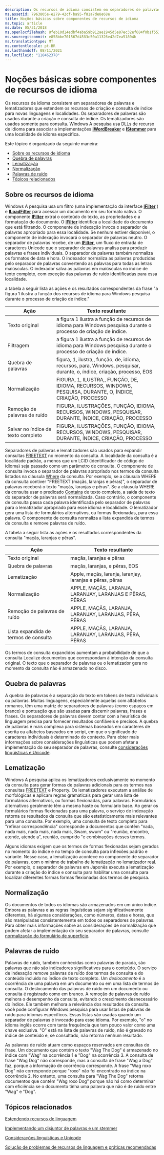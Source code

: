```yaml
---
description: Os recursos de idioma consistem em separadores de palavras e lematizadores que estendem os recursos de criação e consulta de índice para novas linguagens e localidades.
ms.assetid: 7963805e-e279-42cf-ba95-f81a7de8e68e
title: Noções básicas sobre componentes de recursos de idioma
ms.topic: article
ms.date: 05/31/2018
ms.openlocfilehash: 8feb10d14edbf4aba59b912ae1945d5e87ec32ef684f0b1f5530f1770ba70053
ms.sourcegitcommit: e858bbe701567d4583c50a11326e42d7ea51804b
ms.translationtype: MT
ms.contentlocale: pt-BR
ms.lasthandoff: 08/11/2021
ms.locfileid: "118462378"
---
```

# <a name="understanding-language-resource-components"></a>Noções básicas sobre componentes de recursos de idioma

Os recursos de idioma consistem em separadores de palavras e lematizadores que estendem os recursos de criação e consulta de índice para novas linguagens e localidades. Os separadores de palavras são usados durante a criação e consulta de índice. Os lematizadores são usados somente para consulta. Windows A pesquisa usa DLLs de recurso de idioma para associar a implementações [**IWordBreaker**](/windows/desktop/api/Indexsrv/nn-indexsrv-iwordbreaker) e [**IStemmer**](/windows/desktop/api/Indexsrv/nn-indexsrv-istemmer) para uma localidade de idioma específica.

Este tópico é organizado da seguinte maneira:

-   [Sobre os recursos de idioma](#about-language-resources)
-   [Quebra de palavras](#word-breaking)
-   [Lematização](#stemming)
-   [Normalização](#normalization)
-   [Palavras de ruído](#noise-words)
-   [Tópicos relacionados](#related-topics)

## <a name="about-language-resources"></a>Sobre os recursos de idioma

Windows A pesquisa usa um filtro (uma implementação da interface [**IFilter**](/windows/win32/api/filter/nn-filter-ifilter) ) e [**ILoadFilter**](/windows/desktop/api/filtereg/nn-filtereg-iloadfilter) para acessar um documento em seu formato nativo. O componente [**IFilter**](/windows/win32/api/filter/nn-filter-ifilter) extrai o conteúdo do texto, as propriedades e a formatação do documento. O [**IFilter**](/windows/win32/api/filter/nn-filter-ifilter) identifica a localidade do documento que está filtrando. O componente de indexação invoca o separador de palavras apropriado para essa localidade. Se nenhum estiver disponível, o componente de indexação invocará o separador de palavras neutro. O separador de palavras recebe, de um [**IFilter**](/windows/win32/api/filter/nn-filter-ifilter), um fluxo de entrada de caracteres Unicode que o separador de palavras analisa para produzir palavras e frases individuais. O separador de palavras também normaliza os formatos de data e hora. O indexador normaliza as palavras produzidas pelo separador de palavras convertendo as palavras para todas as letras maiúsculas. O indexador salva as palavras em maiúsculas no índice de texto completo, com exceção das palavras de ruído identificadas para essa localidade.

a tabela a seguir lista as ações e os resultados correspondentes da frase "a figura 1 ilustra a função dos recursos de idioma para Windows pesquisa durante o processo de criação de índice."



| Ação                  | Texto resultante                                                                                                               |
|-------------------------|------------------------------------------------------------------------------------------------------------------------------|
| Texto original           | a figura 1 ilustra a função de recursos de idioma para Windows pesquisa durante o processo de criação de índice.                    |
| Filtragem               | a figura 1 ilustra a função de recursos de idioma para Windows pesquisa durante o processo de criação de índice.                    |
| Quebra de palavras           | figura, 1, ilustra,, função, de, idioma, recursos, para, Windows, pesquisar, durante, o, índice, criação, processo, EOS |
| Normalização           | FIGURA, 1, ILUSTRA,, FUNÇÃO, DE, IDIOMA, RECURSOS, WINDOWS, PESQUISA, DURANTE, O, ÍNDICE, CRIAÇÃO, PROCESSO           |
| Remoção de palavras de ruído      | FIGURA, ILUSTRAÇÕES, FUNÇÃO, IDIOMA, RECURSOS, WINDOWS, PESQUISAR, DURANTE, ÍNDICE, CRIAÇÃO, PROCESSO                            |
| Salvar no índice de texto completo | FIGURA, ILUSTRAÇÕES, FUNÇÃO, IDIOMA, RECURSOS, WINDOWS, PESQUISAR, DURANTE, ÍNDICE, CRIAÇÃO, PROCESSO                            |



 

Separadores de palavras e lematizadores são usados para expandir consultas [FREETEXT](-search-sql-freetext.md) no momento da consulta. A localidade da consulta é a localidade padrão, a menos que um LCID (identificador de código de idioma) seja passado como um parâmetro de consulta. O componente de consulta invoca o separador de palavras apropriado nos termos da consulta listados na cláusula [Where](-search-sql-where.md) da consulta. Por exemplo, se a cláusula WHERE da consulta contiver "FREETEXT (maçãs, laranjas e pêras)", o separador de palavras receberá o texto "maçãs, laranjas e pêras". Se a cláusula WHERE da consulta usar o predicado [Contains](-search-sql-contains.md) de texto completo, a saída de texto do separador de palavras será normalizada. Caso contrário, o componente de consulta passa cada palavra identificada pelo separador de palavras para o lematizador apropriado para esse idioma e localidade. O lematizador gera uma lista de formulários alternativos, ou formas flexionadas, para essa palavra. O componente de consulta normaliza a lista expandida de termos de consulta e remove palavras de ruído.

A tabela a seguir lista as ações e os resultados correspondentes da consulta "maçãs, laranjas e pêras".



| Ação                       | Texto resultante                                            |
|------------------------------|-----------------------------------------------------------|
| Texto original                | maçãs, laranjas e pêras                                |
| Quebra de palavras                | maçãs, laranjas, e pêras, EOS                          |
| Lematização                     | Apple, maçãs, laranja, laranjay, laranjas e pêras, pêras |
| Normalização                | APPLE, MAÇÃS, LARANJA, LARANJAY, LARANJAS E PÊRAS, PÊRAS |
| Remoção de palavras de ruído           | APPLE, MAÇÃS, LARANJA, LARANJAY, LARANJAS, PÊRA, PÊRAS      |
| Lista expandida de termos de consulta | APPLE, MAÇÃS, LARANJA, LARANJAY, LARANJAS, PÊRA, PÊRAS      |



 

Os termos de consulta expandidos aumentam a probabilidade de que a consulta Localize documentos que correspondam à intenção da consulta original. O texto que o separador de palavras ou o lematizador gera no momento da consulta não é armazenado no disco.

## <a name="word-breaking"></a>Quebra de palavras

A quebra de palavras é a separação do texto em tokens de texto individuais ou palavras. Muitas linguagens, especialmente aquelas com alfabetos romanos, têm uma matriz de separadores de palavras (como espaços em branco) e pontuação que são usadas para discernir palavras, frases e frases. Os separadores de palavras devem contar com a heurística de linguagem precisa para fornecer resultados confiáveis e precisos. A quebra de palavras é mais complexa para sistemas baseados em caracteres de escrita ou alfabetos baseados em script, em que o significado de caracteres individuais é determinado do contexto. Para obter mais informações sobre considerações linguísticas que podem afetar a implementação do seu separador de palavras, consulte [considerações lingüísticas e Unicode](linguistic-and-unicode-considerations.md).

## <a name="stemming"></a>Lematização

Windows A pesquisa aplica os lematizadores exclusivamente no momento da consulta para gerar formas de palavras adicionais para os termos nas consultas [FREETEXT](-search-sql-freetext.md) e Property. Os lematizadores executam a análise de morfológicas e aplicam regras gramaticais para gerar uma lista de formulários alternativos, ou formas flexionadas, para palavras. Formulários alternativos geralmente têm a mesma haste ou formulário base. Ao gerar os formulários formas flexionadas para uma palavra, o serviço de indexação retorna os resultados da consulta que são estatisticamente mais relevantes para uma consulta. Por exemplo, uma consulta de texto completo para "refinar correspondência" corresponde a documentos que contêm "nada, nada mais, nada mais, nada mais, Swam, swum" ou "reunião, encontro, atende, atende a", reunião, cumprido "e combinações desses termos.

Alguns idiomas exigem que os termos de formas flexionadas sejam gerados no momento do índice e no tempo de consulta para inflexões padrão e variante. Nesse caso, a lematização acontece no componente de separador de palavras, com o mínimo de trabalho de lematização no lematizador real. Por exemplo, o separador de palavras em Japonês executa a lematização durante a criação do índice e consulta para habilitar uma consulta para localizar diferentes formas formas flexionadas dos termos de pesquisa.

## <a name="normalization"></a>Normalização

Os documentos de todos os idiomas são armazenados em um único índice. Embora as palavras e as regras linguísticas sejam significativamente diferentes, há algumas considerações, como números, datas e horas, que são manipuladas consistentemente em todos os separadores de palavras. Para obter mais informações sobre as considerações de normalização que podem afetar a implementação do seu separador de palavras, consulte [normalização do formulário de superfície](surface-form-normalization.md).

## <a name="noise-words"></a>Palavras de ruído

Palavras de ruído, também conhecidas como palavras de parada, são palavras que não são indicadores significativos para o conteúdo. O serviço de indexação remove palavras de ruído dos termos de consulta e do conteúdo incluído no índice de texto completo. Um *deslocamento* é a ocorrência de uma palavra em um documento ou em uma lista de termos de consulta. O deslocamento das palavras de ruído em um documento ou consulta é registrado como em branco. A remoção de palavras de ruído melhora o desempenho da consulta, evitando o crescimento desnecessário do índice. Ele também melhora a relevância dos resultados da consulta. você pode configurar Windows pesquisa para usar listas de palavras de ruído para idiomas específicos. Essas listas são usadas quando um separador de palavras é invocado para esse idioma. Por exemplo, "o" no idioma inglês ocorre com tanta frequência que tem pouco valor como uma chave exclusiva. "O" está na lista de palavras de ruído, não é gravado no índice de conteúdo e, se consultado, não retorna nenhum resultado.

As palavras de ruído atuam como espaços reservados em consultas de frase. Um documento que contém o texto "Wag The Dog" é armazenado no índice com "Wag" na ocorrência 1 e "Dog" na ocorrência 3. A consulta de frase "Wag Dog" não corresponde, mas a consulta de frase "Wag a Dog" faz, porque a informação de ocorrência corresponde. A frase "Wag roxo Dog" não corresponde porque "roxo" não foi encontrado no índice na ocorrência 2. No entanto, uma consulta para "Wag The Dog" retorna documentos que contêm "Wag roxo Dog" porque não há como determinar com eficiência se o documento tinha uma palavra que não é de ruído entre "Wag" e "Dog".

## <a name="related-topics"></a>Tópicos relacionados

<dl> <dt>

[Estendendo recursos de linguagem](extending-language-resources-in-windows-search.md)
</dt> <dt>

[Implementando um disjuntor de palavras e um stemmer](implementing-a-word-breaker-and-stemmer.md)
</dt> <dt>

[Considerações linguísticas e Unicode](linguistic-and-unicode-considerations.md)
</dt> <dt>

[Solução de problemas de recursos de linguagem e práticas recomendadas](troubleshooting-language-resources.md)
</dt> </dl>

 

 
